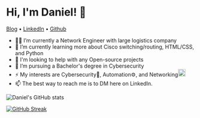 # Hi, I'm Daniel! 👋

<p align="left">
  <a href="https://dadavidson.github.io" target="_blank">Blog</a> •
  <a href="https://www.linkedin.com/in/danieldav/" target="_blank">LinkedIn</a> •
  <a href="https://github.com/dadavidson" target="_blank">Github</a>
</p>

<!-- *Network Engineer, Hacker, Pythonista, and Cybersecurity Student at WGU.* -->

- 👨‍💻 I’m currently a Network Engineer with large logistics company
- 🌱 I’m currently learning more about Cisco switching/routing, HTML/CSS, and Python
- 🤔 I'm looking to help with any Open-source projects
- 🚀 I’m pursuing a Bachelor's degree in Cybersecurity
- ⚡ My interests are Cybersecurity🔐, Automation⚙️, and Networking<img src="https://media1.giphy.com/media/H4gzveHvxv2t4wrK91/giphy.gif" width="20">
- 📫 The best way to reach me is to DM here on LinkedIn.

![Daniel's GitHub stats](https://github-readme-stats.vercel.app/api?username=dadavidson&show_icons=true&theme=city_lights)

[![GitHub Streak](http://github-readme-streak-stats.herokuapp.com?user=dadavidson&theme=city-lights&border=58a6f)](https://git.io/streak-stats)
